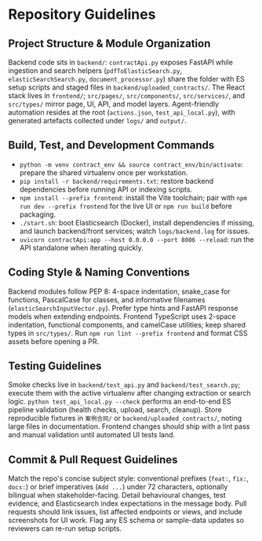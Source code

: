# Repository Guidelines

## Project Structure & Module Organization
Backend code sits in `backend/`: `contractApi.py` exposes FastAPI while ingestion and search helpers (`pdfToElasticSearch.py`, `elasticSearchSearch.py`, `document_processor.py`) share the folder with ES setup scripts and staged files in `backend/uploaded_contracts/`. The React stack lives in `frontend/`; `src/pages/`, `src/components/`, `src/services/`, and `src/types/` mirror page, UI, API, and model layers. Agent-friendly automation resides at the root (`actions.json`, `test_api_local.py`), with generated artefacts collected under `logs/` and `output/`.

## Build, Test, and Development Commands
- `python -m venv contract_env && source contract_env/bin/activate`: prepare the shared virtualenv once per workstation.
- `pip install -r backend/requirements.txt`: restore backend dependencies before running API or indexing scripts.
- `npm install --prefix frontend`: install the Vite toolchain; pair with `npm run dev --prefix frontend` for the live UI or `npm run build` before packaging.
- `./start.sh`: boot Elasticsearch (Docker), install dependencies if missing, and launch backend/front services; watch `logs/backend.log` for issues.
- `uvicorn contractApi:app --host 0.0.0.0 --port 8006 --reload`: run the API standalone when iterating quickly.

## Coding Style & Naming Conventions
Backend modules follow PEP 8: 4-space indentation, snake_case for functions, PascalCase for classes, and informative filenames (`elasticSearchInputVector.py`). Prefer type hints and FastAPI response models when extending endpoints. Frontend TypeScript uses 2-space indentation, functional components, and camelCase utilities; keep shared types in `src/types/`. Run `npm run lint --prefix frontend` and format CSS assets before opening a PR.

## Testing Guidelines
Smoke checks live in `backend/test_api.py` and `backend/test_search.py`; execute them with the active virtualenv after changing extraction or search logic. `python test_api_local.py --check` performs an end-to-end ES pipeline validation (health checks, upload, search, cleanup). Store reproducible fixtures in `案例合同/` or `backend/uploaded_contracts/`, noting large files in documentation. Frontend changes should ship with a lint pass and manual validation until automated UI tests land.

## Commit & Pull Request Guidelines
Match the repo's concise subject style: conventional prefixes (`feat:`, `fix:`, `docs:`) or brief imperatives (`Add ...`) under 72 characters, optionally bilingual when stakeholder-facing. Detail behavioural changes, test evidence, and Elasticsearch index expectations in the message body. Pull requests should link issues, list affected endpoints or views, and include screenshots for UI work. Flag any ES schema or sample-data updates so reviewers can re-run setup scripts.
